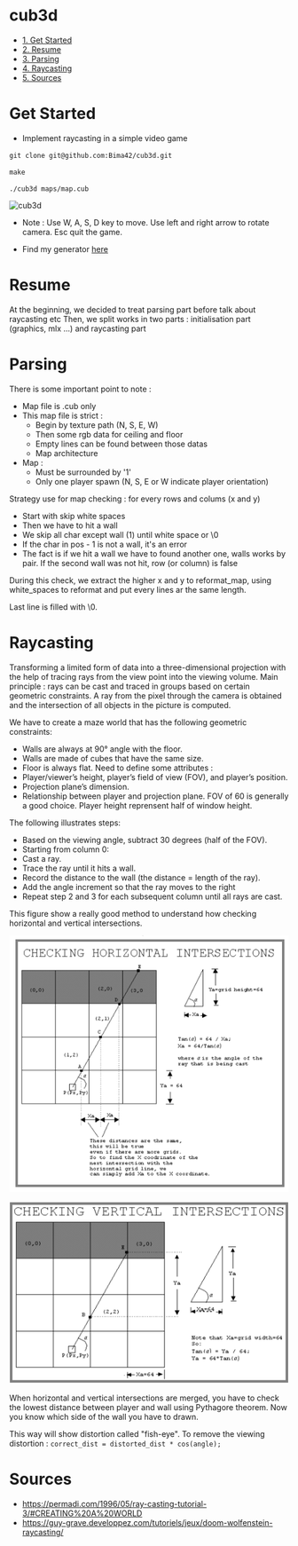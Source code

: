 # cub3d
- [1. Get Started](#get-started)
- [2. Resume](#resume)
- [3. Parsing](#parsing)
- [4. Raycasting](#raycasting)
- [5. Sources](#sources)

# Get Started
- Implement raycasting in a simple video game

```
git clone git@github.com:Bima42/cub3d.git
```
```
make
```
```
./cub3d maps/map.cub
```

![cub3d](/assets/cub3d.gif)

- Note : Use W, A, S, D key to move. Use left and right arrow to rotate camera. Esc quit the game.

- Find my generator [here](https://github.com/Bima42/cub3d_map_generator)

# Resume
At the beginning, we decided to treat parsing part before talk about raycasting etc
Then, we split works in two parts : initialisation part (graphics, mlx ...) and raycasting part

# Parsing
There is some important point to note :
- Map file is .cub only
- This map file is strict :
	- Begin by texture path (N, S, E, W)
	- Then some rgb data for ceiling and floor
	- Empty lines can be found between those datas
	- Map architecture
- Map :
	- Must be surrounded by '1'
	- Only one player spawn (N, S, E or W indicate player orientation)

Strategy use for map checking : for every rows and colums (x and y)
- Start with skip white spaces
- Then we have to hit a wall
- We skip all char except wall (1) until white space or \0
- If the char in pos - 1 is not a wall, it's an error
- The fact is if we hit a wall we have to found another one, walls works by pair. If the second wall was not hit, row (or column) is false

During this check, we extract the higher x and y to reformat_map, using white_spaces to reformat and put every lines ar the same length.

Last line is filled with \0.
	
# Raycasting
Transforming a limited form of data into a three-dimensional projection with the help of tracing rays from the view point into the viewing volume. 
Main principle :  rays can be cast and traced in groups based on certain geometric constraints.
A ray from the pixel through the camera is obtained and the intersection of all objects in the picture is computed.

We have to create a maze world that has the following geometric constraints:
- Walls are always at 90° angle with the floor.
- Walls are made of cubes that have the same size.
- Floor is always flat.
Need to define some attributes :
- Player/viewer’s height, player’s field of view (FOV), and player’s position.
- Projection plane’s dimension.
- Relationship between player and projection plane.
FOV of 60 is generally a good choice.
Player height reprensent half of window height.

The following illustrates steps:
- Based on the viewing angle, subtract 30 degrees (half of the FOV).
- Starting from column 0:
- Cast a ray.
- Trace the ray until it hits a wall.
- Record the distance to the wall (the distance = length of the ray).
- Add the angle increment so that the ray moves to the right
- Repeat step 2 and 3 for each subsequent column until all rays are cast.

This figure show a really good method to understand how checking horizontal and vertical intersections.

![Horizontal_check](/assets/horizontal_check.png)

![Vertical_check](/assets/vertical_check.png)

When horizontal and vertical intersections are merged, you have to check the lowest distance between player and wall using Pythagore theorem.
Now you know which side of the wall you have to drawn.

This way will show distortion called "fish-eye".
To remove the viewing distortion : ```correct_dist = distorted_dist * cos(angle);```

# Sources
- https://permadi.com/1996/05/ray-casting-tutorial-3/#CREATING%20A%20WORLD
- https://guy-grave.developpez.com/tutoriels/jeux/doom-wolfenstein-raycasting/
